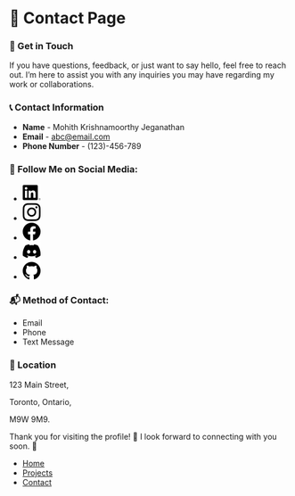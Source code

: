 # 📄 Contact Page

### 🤝 Get in Touch
If you have questions, feedback, or just want to say hello, feel free to reach out. I’m here to assist you with any inquiries you may have regarding my work or collaborations.


### 📞 Contact Information

- **Name** - Mohith Krishnamoorthy Jeganathan
- **Email** - abc@email.com
- **Phone Number** - (123)-456-789

### 📲 Follow Me on Social Media:

- ![LinkedIn](images/linkedin.png) 
- ![Instagram](images/instagram.png) 
- ![Facebook](images/facebook.png) 
- ![Discord](images/discord.png) 
- ![GitHub](images/github.png) 

### 📬 Method of Contact:

- Email
- Phone
- Text Message

### 📍 Location
123 Main Street,

Toronto, Ontario, 

M9W 9M9.

Thank you for visiting the profile! 🌟 I look forward to connecting with you soon. 🤝

- [Home](index.markdown)
- [Projects](projects.markdown)
- [Contact](contact.markdown)